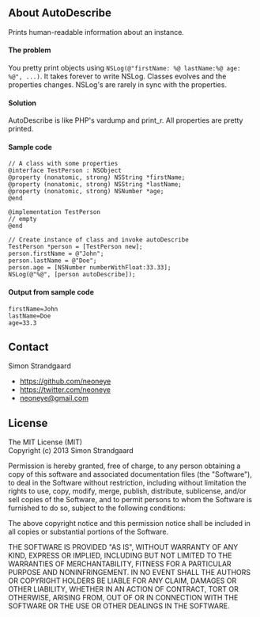 ## About AutoDescribe

Prints human-readable information about an instance.


#### The problem

You pretty print objects using `NSLog(@"firstName: %@ lastName:%@ age: %@", ...)`.
It takes forever to write NSLog. Classes evolves and the properties changes. NSLog's are rarely in sync with the properties.

#### Solution

AutoDescribe is like PHP's vardump and print_r. All properties are pretty printed.


#### Sample code

	// A class with some properties
	@interface TestPerson : NSObject
	@property (nonatomic, strong) NSString *firstName;
	@property (nonatomic, strong) NSString *lastName;
	@property (nonatomic, strong) NSNumber *age;
	@end

	@implementation TestPerson
	// empty
	@end

	// Create instance of class and invoke autoDescribe
    TestPerson *person = [TestPerson new];
    person.firstName = @"John";
    person.lastName = @"Doe";
    person.age = [NSNumber numberWithFloat:33.33];
	NSLog(@"%@", [person autoDescribe]);

#### Output from sample code

	firstName=John
	lastName=Doe
	age=33.3


## Contact
	
Simon Strandgaard

- https://github.com/neoneye
- https://twitter.com/neoneye
- neoneye@gmail.com


## License

The MIT License (MIT)  
Copyright (c) 2013 Simon Strandgaard

Permission is hereby granted, free of charge, to any person obtaining a copy of this software and associated documentation files (the "Software"), to deal in the Software without restriction, including without limitation the rights to use, copy, modify, merge, publish, distribute, sublicense, and/or sell copies of the Software, and to permit persons to whom the Software is furnished to do so, subject to the following conditions:

The above copyright notice and this permission notice shall be included in all copies or substantial portions of the Software.

THE SOFTWARE IS PROVIDED "AS IS", WITHOUT WARRANTY OF ANY KIND, EXPRESS OR IMPLIED, INCLUDING BUT NOT LIMITED TO THE WARRANTIES OF MERCHANTABILITY, FITNESS FOR A PARTICULAR PURPOSE AND NONINFRINGEMENT. IN NO EVENT SHALL THE AUTHORS OR COPYRIGHT HOLDERS BE LIABLE FOR ANY CLAIM, DAMAGES OR OTHER LIABILITY, WHETHER IN AN ACTION OF CONTRACT, TORT OR OTHERWISE, ARISING FROM, OUT OF OR IN CONNECTION WITH THE SOFTWARE OR THE USE OR OTHER DEALINGS IN THE SOFTWARE.